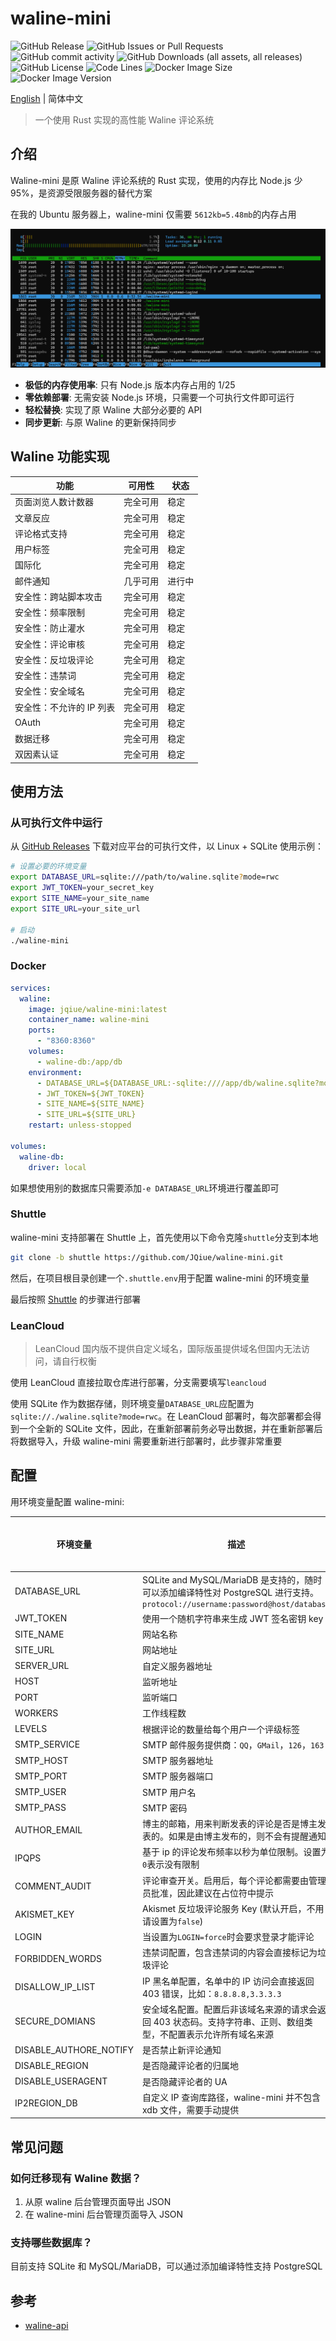 # waline-mini

![GitHub Release](https://img.shields.io/github/v/release/JQiue/waline-mini)
![GitHub Issues or Pull Requests](https://img.shields.io/github/issues/JQiue/waline-mini)
![GitHub commit activity](https://img.shields.io/github/commit-activity/t/JQiue/waline-mini)
![GitHub Downloads (all assets, all releases)](https://img.shields.io/github/downloads/JQiue/waline-mini/total)
![GitHub License](https://img.shields.io/github/license/JQiue/waline-mini)
![Code Lines](https://img.shields.io/endpoint?url=https://ghloc.vercel.app/api/JQiue/waline-mini/badge?filter=.rs$)
![Docker Image Size](https://img.shields.io/docker/image-size/jqiue/waline-mini)
![Docker Image Version](https://img.shields.io/docker/v/jqiue/waline-mini?label=docker)

[English](./README.md) | 简体中文

> 一个使用 Rust 实现的高性能 Waline 评论系统

## 介绍

Waline-mini 是原 Waline 评论系统的 Rust 实现，使用的内存比 Node.js 少 95%，是资源受限服务器的替代方案

在我的 Ubuntu 服务器上，waline-mini 仅需要 `5612kb=5.48mb`的内存占用

![mem](./assets/image.png)

+ **极低的内存使用率**: 只有 Node.js 版本内存占用的 1/25
+ **零依赖部署**: 无需安装 Node.js 环境，只需要一个可执行文件即可运行
+ **轻松替换**: 实现了原 Waline 大部分必要的 API
+ **同步更新**: 与原 Waline 的更新保持同步

## Waline 功能实现

| 功能                     | 可用性   | 状态   |
| ------------------------ | -------- | ------ |
| 页面浏览人数计数器       | 完全可用 | 稳定   |
| 文章反应                 | 完全可用 | 稳定   |
| 评论格式支持             | 完全可用 | 稳定   |
| 用户标签                 | 完全可用 | 稳定   |
| 国际化                   | 完全可用 | 稳定   |
| 邮件通知                 | 几乎可用 | 进行中 |
| 安全性：跨站脚本攻击     | 完全可用 | 稳定   |
| 安全性：频率限制         | 完全可用 | 稳定   |
| 安全性：防止灌水         | 完全可用 | 稳定   |
| 安全性：评论审核         | 完全可用 | 稳定   |
| 安全性：反垃圾评论       | 完全可用 | 稳定   |
| 安全性：违禁词           | 完全可用 | 稳定   |
| 安全性：安全域名         | 完全可用 | 稳定   |
| 安全性：不允许的 IP 列表 | 完全可用 | 稳定   |
| OAuth                    | 完全可用 | 稳定   |
| 数据迁移                 | 完全可用 | 稳定   |
| 双因素认证               | 完全可用 | 稳定   |

## 使用方法

### 从可执行文件中运行

从 [GitHub Releases](https://github.com/JQiue/waline-mini/releases) 下载对应平台的可执行文件，以 Linux + SQLite 使用示例：

```bash
# 设置必要的环境变量
export DATABASE_URL=sqlite:///path/to/waline.sqlite?mode=rwc
export JWT_TOKEN=your_secret_key
export SITE_NAME=your_site_name
export SITE_URL=your_site_url

# 启动
./waline-mini
```

### Docker

```yml
services:
  waline:
    image: jqiue/waline-mini:latest
    container_name: waline-mini
    ports:
      - "8360:8360"
    volumes:
      - waline-db:/app/db
    environment:
      - DATABASE_URL=${DATABASE_URL:-sqlite:////app/db/waline.sqlite?mode=rwc}
      - JWT_TOKEN=${JWT_TOKEN}
      - SITE_NAME=${SITE_NAME}
      - SITE_URL=${SITE_URL}
    restart: unless-stopped

volumes:
  waline-db:
    driver: local
```

如果想使用别的数据库只需要添加`-e DATABASE_URL`环境进行覆盖即可

### Shuttle

waline-mini 支持部署在 Shuttle 上，首先使用以下命令克隆`shuttle`分支到本地

```sh
git clone -b shuttle https://github.com/JQiue/waline-mini.git
```

然后，在项目根目录创建一个`.shuttle.env`用于配置 waline-mini 的环境变量

最后按照 [Shuttle](https://console.shuttle.dev/login) 的步骤进行部署

### LeanCloud

> LeanCloud 国内版不提供自定义域名，国际版虽提供域名但国内无法访问，请自行权衡

使用 LeanCloud 直接拉取仓库进行部署，分支需要填写`leancloud`

使用 SQLite 作为数据存储，则环境变量`DATABASE_URL`应配置为`sqlite://./waline.sqlite?mode=rwc`。在 LeanCloud 部署时，每次部署都会得到一个全新的 SQLite 文件，因此，在重新部署前务必导出数据，并在重新部署后将数据导入，升级 waline-mini 需要重新进行部署时，此步骤非常重要

## 配置

用环境变量配置 waline-mini:

| 环境变量               | 描述                                                                                                                        | 是否需要 | 默认值         |
| ---------------------- | --------------------------------------------------------------------------------------------------------------------------- | -------- | -------------- |
| DATABASE_URL           | SQLite and MySQL/MariaDB 是支持的，随时可以添加编译特性对 PostgreSQL 进行支持。`protocol://username:password@host/database` | ✅        | -              |
| JWT_TOKEN              | 使用一个随机字符串来生成 JWT 签名密钥 key                                                                                   | ✅        | -              |
| SITE_NAME              | 网站名称                                                                                                                    | ✅        | -              |
| SITE_URL               | 网站地址                                                                                                                    | ✅        | -              |
| SERVER_URL             | 自定义服务器地址                                                                                                            |          | auto           |
| HOST                   | 监听地址                                                                                                                    |          | `127.0.0.1`    |
| PORT                   | 监听端口                                                                                                                    |          | `8360`         |
| WORKERS                | 工作线程数                                                                                                                  |          | `1`            |
| LEVELS                 | 根据评论的数量给每个用户一个评级标签                                                                                        |          | -              |
| SMTP_SERVICE           | SMTP 邮件服务提供商：`QQ`，`GMail`，`126`，`163`                                                                            |          | -              |
| SMTP_HOST              | SMTP 服务器地址                                                                                                             |          | -              |
| SMTP_PORT              | SMTP 服务器端口                                                                                                             |          | -              |
| SMTP_USER              | SMTP 用户名                                                                                                                 |          | -              |
| SMTP_PASS              | SMTP 密码                                                                                                                   |          | -              |
| AUTHOR_EMAIL           | 博主的邮箱，用来判断发表的评论是否是博主发表的。如果是由博主发布的，则不会有提醒通知                                        |          | -              |
| IPQPS                  | 基于 ip 的评论发布频率以秒为单位限制。设置为`0`表示没有限制                                                                 |          | `60`           |
| COMMENT_AUDIT          | 评论审查开关。启用后，每个评论都需要由管理员批准，因此建议在占位符中提示                                                    |          | `false`        |
| AKISMET_KEY            | Akismet 反垃圾评论服务 Key (默认开启，不用请设置为`false`)                                                                  |          | `86fe49f5ea50` |
| LOGIN                  | 当设置为`LOGIN=force`时会要求登录才能评论                                                                                   |          | `false`        |
| FORBIDDEN_WORDS        | 违禁词配置，包含违禁词的内容会直接标记为垃圾评论                                                                            |          |                |
| DISALLOW_IP_LIST       | IP 黑名单配置，名单中的 IP 访问会直接返回 403 错误，比如：`8.8.8.8,3.3.3.3`                                                 |          |                |
| SECURE_DOMIANS         | 安全域名配置。配置后非该域名来源的请求会返回 403 状态码。支持字符串、正则、数组类型，不配置表示允许所有域名来源             |          |                |
| DISABLE_AUTHORE_NOTIFY | 是否禁止新评论通知                                                                                                          |          | `false`        |
| DISABLE_REGION         | 是否隐藏评论者的归属地                                                                                                      |          | `false`        |
| DISABLE_USERAGENT      | 是否隐藏评论者的 UA                                                                                                         |          | `false`        |
| IP2REGION_DB           | 自定义 IP 查询库路径，waline-mini 并不包含 xdb 文件，需要手动提供                                                           |          |                |

## 常见问题

### 如何迁移现有 Waline 数据？

1. 从原 waline 后台管理页面导出 JSON
2. 在 waline-mini 后台管理页面导入 JSON

### 支持哪些数据库？

目前支持 SQLite 和 MySQL/MariaDB，可以通过添加编译特性支持 PostgreSQL

## 参考

+ [waline-api](https://waline.js.org/next/api/)
